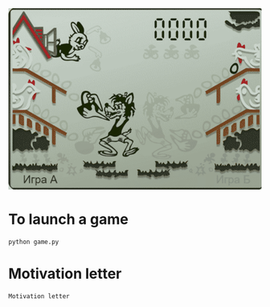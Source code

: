 <!-- python3 installed -->
<img src='assets/game.gif'>

# To launch a game
```
python game.py
```

# Motivation letter
```
Motivation letter
```
